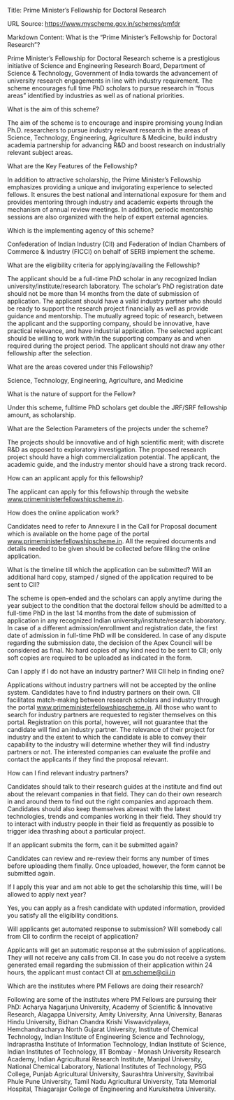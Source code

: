 Title: Prime Minister’s Fellowship for Doctoral Research

URL Source: https://www.myscheme.gov.in/schemes/pmfdr

Markdown Content:
What is the “Prime Minister’s Fellowship for Doctoral Research”?

Prime Minister’s Fellowship for Doctoral Research scheme is a prestigious initiative of Science and Engineering Research Board, Department of Science & Technology, Government of India towards the advancement of university research engagements in line with industry requirement. The scheme encourages full time PhD scholars to pursue research in “focus areas” identified by industries as well as of national priorities.

What is the aim of this scheme?

The aim of the scheme is to encourage and inspire promising young Indian Ph.D. researchers to pursue industry relevant research in the areas of Science, Technology, Engineering, Agriculture & Medicine, build industry academia partnership for advancing R&D and boost research on industrially relevant subject areas.

What are the Key Features of the Fellowship?

In addition to attractive scholarship, the Prime Minister’s Fellowship emphasizes providing a unique and invigorating experience to selected fellows. It ensures the best national and international exposure for them and provides mentoring through industry and academic experts through the mechanism of annual review meetings. In addition, periodic mentorship sessions are also organized with the help of expert external agencies.

Which is the implementing agency of this scheme?

Confederation of Indian Industry (CII) and Federation of Indian Chambers of Commerce & Industry (FICCI) on behalf of SERB implement the scheme.

What are the eligibility criteria for applying/availing the Fellowship?

The applicant should be a full-time PhD scholar in any recognized Indian university/institute/research laboratory. The scholar’s PhD registration date should not be more than 14 months from the date of submission of application. The applicant should have a valid industry partner who should be ready to support the research project financially as well as provide guidance and mentorship. The mutually agreed topic of research, between the applicant and the supporting company, should be innovative, have practical relevance, and have industrial application. The selected applicant should be willing to work with/in the supporting company as and when required during the project period. The applicant should not draw any other fellowship after the selection.

What are the areas covered under this Fellowship?

Science, Technology, Engineering, Agriculture, and Medicine

What is the nature of support for the Fellow?

Under this scheme, fulltime PhD scholars get double the JRF/SRF fellowship amount, as scholarship.

What are the Selection Parameters of the projects under the scheme?

The projects should be innovative and of high scientific merit; with discrete R&D as opposed to exploratory investigation. The proposed research project should have a high commercialization potential. The applicant, the academic guide, and the industry mentor should have a strong track record.

How can an applicant apply for this fellowship?

The applicant can apply for this fellowship through the website www.primeministerfellowshipscheme.in.

How does the online application work?

Candidates need to refer to Annexure I in the Call for Proposal document which is available on the home page of the portal www.primeministerfellowshipscheme.in. All the required documents and details needed to be given should be collected before filling the online application.

What is the timeline till which the application can be submitted? Will an additional hard copy, stamped / signed of the application required to be sent to CII?

The scheme is open-ended and the scholars can apply anytime during the year subject to the condition that the doctoral fellow should be admitted to a full-time PhD in the last 14 months from the date of submission of application in any recognized Indian university/institute/research laboratory. In case of a different admission/enrollment and registration date, the first date of admission in full-time PhD will be considered. In case of any dispute regarding the submission date, the decision of the Apex Council will be considered as final. No hard copies of any kind need to be sent to CII; only soft copies are required to be uploaded as indicated in the form.

Can I apply if I do not have an industry partner? Will CII help in finding one?

Applications without industry partners will not be accepted by the online system. Candidates have to find industry partners on their own. CII facilitates match-making between research scholars and industry through the portal www.primeministerfellowshipscheme.in. All those who want to search for industry partners are requested to register themselves on this portal. Registration on this portal, however, will not guarantee that the candidate will find an industry partner. The relevance of their project for industry and the extent to which the candidate is able to convey their capability to the industry will determine whether they will find industry partners or not. The interested companies can evaluate the profile and contact the applicants if they find the proposal relevant.

How can I find relevant industry partners?

Candidates should talk to their research guides at the institute and find out about the relevant companies in that field. They can do their own research in and around them to find out the right companies and approach them. Candidates should also keep themselves abreast with the latest technologies, trends and companies working in their field. They should try to interact with industry people in their field as frequently as possible to trigger idea thrashing about a particular project.

If an applicant submits the form, can it be submitted again?

Candidates can review and re-review their forms any number of times before uploading them finally. Once uploaded, however, the form cannot be submitted again.

If I apply this year and am not able to get the scholarship this time, will I be allowed to apply next year?

Yes, you can apply as a fresh candidate with updated information, provided you satisfy all the eligibility conditions.

Will applicants get automated response to submission? Will somebody call from CII to confirm the receipt of application?

Applicants will get an automatic response at the submission of applications. They will not receive any calls from CII. In case you do not receive a system generated email regarding the submission of their application within 24 hours, the applicant must contact CII at pm.scheme@cii.in

Which are the institutes where PM Fellows are doing their research?

Following are some of the institutes where PM Fellows are pursuing their PhD: Acharya Nagarjuna University, Academy of Scientific & Innovative Research, Alagappa University, Amity University, Anna University, Banaras Hindu University, Bidhan Chandra Krishi Viswavidyalaya, Hemchandracharya North Gujarat University, Institute of Chemical Technology, Indian Institute of Engineering Science and Technology, Indraprastha Institute of Information Technology, Indian Institute of Science, Indian Institutes of Technology, IIT Bombay - Monash University Research Academy, Indian Agricultural Research Institute, Manipal University, National Chemical Laboratory, National Institutes of Technology, PSG College, Punjab Agricultural University, Saurashtra University, Savitribai Phule Pune University, Tamil Nadu Agricultural University, Tata Memorial Hospital, Thiagarajar College of Engineering and Kurukshetra University.
